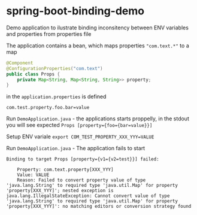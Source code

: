 
# spring-boot-binding-demo


Demo application to ilustrate binding inconsitency between ENV variables and properties from properties file

The application contains a bean, which maps properties `"com.text.*"` to a map

```java
@Component
@ConfigurationProperties("com.text")
public class Props {
    private Map<String, Map<String, String>> property;
}
```

in the `application.properties` is defined 

```
com.test.property.foo.bar=value
```
Run `DemoApplication.java` - the applications starts proppelly, in the stdout you will see expected `Props [property={foo={bar=value}}]` 


Setup ENV variale `export COM_TEST_PROPERTY_XXX_YYY=VALUE`


Run `DemoApplication.java` - The application fails to start


```
Binding to target Props [property={v1={v2=test}}] failed:

    Property: com.text.property[XXX_YYY]
    Value: VALUE
    Reason: Failed to convert property value of type 'java.lang.String' to required type 'java.util.Map' for property 'property[XXX_YYY]'; nested exception is java.lang.IllegalStateException: Cannot convert value of type 'java.lang.String' to required type 'java.util.Map' for property 'property[XXX_YYY]': no matching editors or conversion strategy found

```
